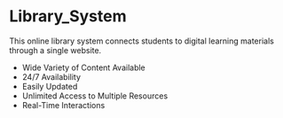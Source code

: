 # Library_System

This online library system connects students to digital learning materials through a single website. 
- Wide Variety of Content Available
- 24/7 Availability 
- Easily Updated
- Unlimited Access to Multiple Resources
- Real-Time Interactions
